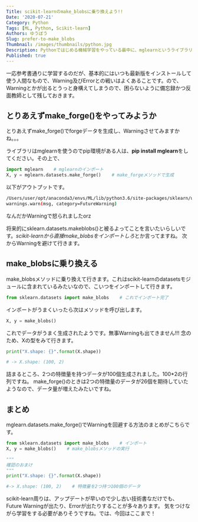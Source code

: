 ```yaml
---
Title: scikit-learnのmake_blobsに乗り換えよう!!
Date: '2020-07-21'
Category: Python
Tags: [ML, Python, Scikit-learn]
Authors: ゆうぼう
Slug: prefer-to-make_blobs
Thumbnail: /images/thumbnails/python.jpg
Description: Pythonではじめる機械学習をやっている最中に、mglearnというライブラリからmake_forge()メソッドでデータを生成することがあったのですが、Warningが出て怒られたので、推奨される形に戻すために互換性のあるコードに直します。
Published: true
---
```


一応参考書通りに学習するのだが、基本的にはいつも最新版をインストールして使う人間なもので、Warning及びErrorとの戦いはよくあることです。ので、Warningとかが出るとうっと身構えてしまうので、困らないように備忘録かつ反面教師として残しておきます。

## とりあえずmake_forge()をやってみようか

とりあえずmake_forge()でforgeデータを生成し、Warningさせてみますかね。。。

ライブラリはmglearnを使うのでpip環境がある人は、**pip install mglearn**をしてください。その上で、

~~~python
import mglearn    # mglearnのインポート
X, y = mglearn.datasets.make_forge()    # make_forgeメソッドで生成
~~~


以下がアウトプットです。

~~~bash
/Users/user/opt/anaconda3/envs/ML/lib/python3.6/site-packages/sklearn/utils/deprecation.py:86: FutureWarning: Function make_blobs is deprecated; Please import make_blobs directly from scikit-learn
warnings.warn(msg, category=FutureWarning)
~~~

なんだかWarningで怒られましたorz

将来的にsklearn.datasets.makeblobs()と被るよってことを言いたいらしいです。*scikit-learnから直接make_blobsをインポートしろ*とか言ってますね。
次からWarningを避けて行きます。

## make_blobsに乗り換える

make_blobsメソッドに乗り換えて行きます。これはscikit-learnのdatasetsモジュールに含まれているみたいなので、こいつをインポートして行きます。

~~~python
from sklearn.datasets import make_blobs    # これでインポート完了
~~~


インポートがうまくいったら次はメソッドを呼び出します。

~~~python
X, y = make_blobs()
~~~


これでデータがうまく生成されたようです。無事Warningも出てきません!!!
念のため、Xの型をみて行きます。

~~~python
print("X.shape: {}".format(X.shape))

# -> X.shape: (100, 2)
~~~

詰まるところ、2つの特徴量を持つデータが100個生成されました。100*2の行列ですね。
make_forge()のときは2つの特徴量のデータが26個を期待していたようなので、データ量が増えたみたいですね。

## まとめ

mglearn.datasets.make_forge()でWarningを回避する方法のまとめがこちらです。

~~~python
from sklearn.datasets import make_blobs    # インポート
X, y = make_blobs()    # make_blobsメソッドの実行

"""
確認のおまけ
"""
print("X.shape: {}".format(X.shape))

#-> X.shape: (100, 2)    # 特徴量を2つ持つ100個のデータ
~~~


scikit-learn周りは、アップデートが早いので少し古い技術書なだけでも、Future Warningが出たり、Errorが出たりすることが多々あります。
気をつけながら学習をする必要がありそうですね。では、今回はここまで！
